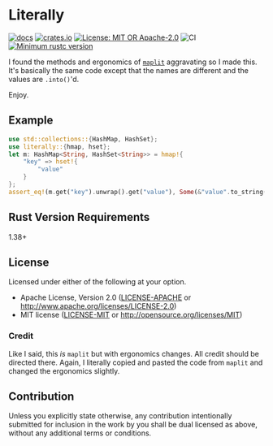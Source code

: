 # Literally

[![docs](https://docs.rs/literally/badge.svg)](https://docs.rs/literally)
[![crates.io](https://img.shields.io/crates/v/literally.svg)](https://crates.io/crates/literally)
[![License: MIT OR Apache-2.0](https://img.shields.io/crates/l/clippy.svg)](#license)
![CI](https://github.com/estk/literally/workflows/CI/badge.svg)
[![Minimum rustc version](https://img.shields.io/badge/rustc-1.38+-green.svg)](https://github.com/estk/literally#rust-version-requirements)

I found the methods and ergonomics of [`maplit`](#credit) aggravating so I made this. It's basically the same code except that the names are different and the values are  `.into()`'d.

Enjoy.

## Example

```rust
use std::collections::{HashMap, HashSet};
use literally::{hmap, hset};
let m: HashMap<String, HashSet<String>> = hmap!{ 
    "key" => hset!{
        "value"
    }
};
assert_eq!(m.get("key").unwrap().get("value"), Some(&"value".to_string()))
 ```


## Rust Version Requirements

1.38+

## License

Licensed under either of the following at your option.

- Apache License, Version 2.0 ([LICENSE-APACHE](LICENSE-APACHE) or http://www.apache.org/licenses/LICENSE-2.0)
- MIT license ([LICENSE-MIT](LICENSE-MIT) or http://opensource.org/licenses/MIT)

### Credit

Like I said, this *is* `maplit` but with ergonomics changes. All credit should be directed there. Again, I literally copied and pasted the code from `maplit` and changed the ergonomics slightly.

## Contribution

Unless you explicitly state otherwise, any contribution intentionally submitted
for inclusion in the work by you shall be dual licensed as above, without any
additional terms or conditions.
